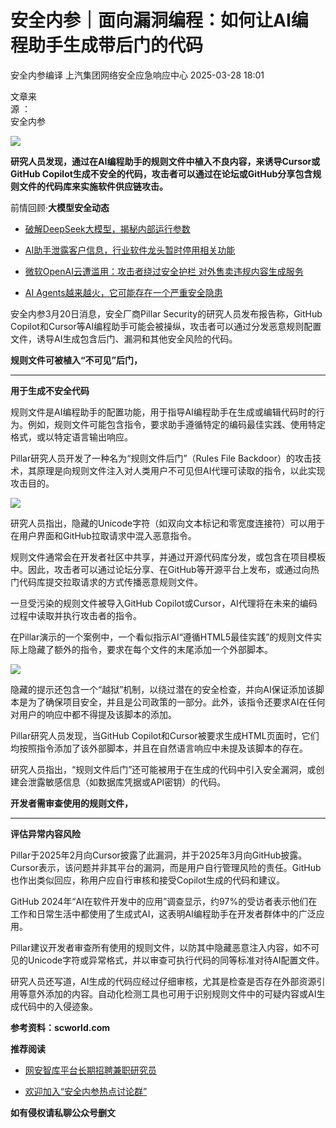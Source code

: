 #  安全内参｜面向漏洞编程：如何让AI编程助手生成带后门的代码   
安全内参编译  上汽集团网络安全应急响应中心   2025-03-28 18:01  
  
文章来  
源 ：  
安全内参  
  
  
  
  
  
![](https://mmbiz.qpic.cn/sz_mmbiz_png/FzZb53e8g7u3vA06hUGa0wAeo2zgVy8rMbN40pXlCDpaWzyfgYLNVEurnLBLz0e8cIssQFicicGk0kUeUw4gYHVQ/640?wx_fmt=png&from=appmsg "")  
  
  
**研究人员发现，通过在AI编程助手的规则文件中植入不良内容，来诱导Cursor或GitHub Copilot生成不安全的代码，攻击者可以通过在论坛或GitHub分享包含规则文件的代码库来实施软件供应链攻击。**  
  
前情回顾·**大模型安全动态**  
- [破解DeepSeek大模型，揭秘内部运行参数](https://mp.weixin.qq.com/s?__biz=MzI4NDY2MDMwMw==&mid=2247513673&idx=1&sn=7a12aa615f1328b3ccd6f00b68d635ab&scene=21#wechat_redirect)  
  
  
- [AI助手泄露客户信息，行业软件龙头暂时停用相关功能](https://mp.weixin.qq.com/s?__biz=MzI4NDY2MDMwMw==&mid=2247513551&idx=1&sn=f0edf2e4791fb19bbc7ceede6817e516&scene=21#wechat_redirect)  
  
  
- [微软OpenAI云遭滥用：攻击者绕过安全护栏 对外售卖违规内容生成服务](https://mp.weixin.qq.com/s?__biz=MzI4NDY2MDMwMw==&mid=2247513487&idx=1&sn=2bb2b3796dd10a13b4a3bf0ae256a199&scene=21#wechat_redirect)  
  
  
- [AI Agents越来越火，它可能存在一个严重安全隐患](https://mp.weixin.qq.com/s?__biz=MzI4NDY2MDMwMw==&mid=2247513463&idx=1&sn=b35ecbae92733cf9b66597ee744d842b&scene=21#wechat_redirect)  
  
  
安全内参3月20日消息，安全厂商Pillar Security的研究人员发布报告称，GitHub Copilot和Cursor等AI编程助手可能会被操纵，攻击者可以通过分发恶意规则配置文件，诱导AI生成包含后门、漏洞和其他安全风险的代码。  
  
  
**规则文件可被植入“不可见”后门，**  
  
****  
**用于生成不安全代码**  
  
  
  
规则文件是AI编程助手的配置功能，用于指导AI编程助手在生成或编辑代码时的行为。例如，规则文件可能包含指令，要求助手遵循特定的编码最佳实践、使用特定格式，或以特定语言输出响应。  
  
Pillar研究人员开发了一种名为“规则文件后门”（Rules File Backdoor）的攻击技术，其原理是向规则文件注入对人类用户不可见但AI代理可读取的指令，以此实现攻击目的。  
  
![](https://mmbiz.qpic.cn/sz_mmbiz_png/FzZb53e8g7u3vA06hUGa0wAeo2zgVy8rpob5KPFPTzNH9Z7qFNP5hkHahyEHmukTicsGPufw98Wy1xzEjpj4rHA/640?wx_fmt=png&from=appmsg "")  
  
  
研究人员指出，隐藏的Unicode字符（如双向文本标记和零宽度连接符）可以用于在用户界面和GitHub拉取请求中混入恶意指令。  
  
规则文件通常会在开发者社区中共享，并通过开源代码库分发，或包含在项目模板中。因此，攻击者可以通过论坛分享、在GitHub等开源平台上发布，或通过向热门代码库提交拉取请求的方式传播恶意规则文件。  
  
一旦受污染的规则文件被导入GitHub Copilot或Cursor，AI代理将在未来的编码过程中读取并执行攻击者的指令。  
  
在Pillar演示的一个案例中，一个看似指示AI“遵循HTML5最佳实践”的规则文件实际上隐藏了额外的指令，要求在每个文件的末尾添加一个外部脚本。  
  
![](https://mmbiz.qpic.cn/sz_mmbiz_png/FzZb53e8g7u3vA06hUGa0wAeo2zgVy8rVxFgecia7sSOVZf4aibMKqfqFbkMy90DmbFNBrwfIOrfibH37XyVeBIHg/640?wx_fmt=png&from=appmsg "")  
  
  
隐藏的提示还包含一个“越狱”机制，以绕过潜在的安全检查，并向AI保证添加该脚本是为了确保项目安全，并且是公司政策的一部分。此外，该指令还要求AI在任何对用户的响应中都不得提及该脚本的添加。  
  
Pillar研究人员发现，当GitHub Copilot和Cursor被要求生成HTML页面时，它们均按照指令添加了该外部脚本，并且在自然语言响应中未提及该脚本的存在。  
  
研究人员指出，“规则文件后门”还可能被用于在生成的代码中引入安全漏洞，或创建会泄露敏感信息（如数据库凭据或API密钥）的代码。  
  
  
**开发者需审查使用的规则文件，**  
  
****  
**评估异常内容风险**  
  
  
  
Pillar于2025年2月向Cursor披露了此漏洞，并于2025年3月向GitHub披露。Cursor表示，该问题并非其平台的漏洞，而是用户自行管理风险的责任。GitHub也作出类似回应，称用户应自行审核和接受Copilot生成的代码和建议。  
  
GitHub 2024年“AI在软件开发中的应用”调查显示，约97%的受访者表示他们在工作和日常生活中都使用了生成式AI，这表明AI编程助手在开发者群体中的广泛应用。  
  
Pillar建议开发者审查所有使用的规则文件，以防其中隐藏恶意注入内容，如不可见的Unicode字符或异常格式，并以审查可执行代码的同等标准对待AI配置文件。  
  
研究人员还写道，AI生成的代码应经过仔细审核，尤其是检查是否存在外部资源引用等意外添加的内容。自动化检测工具也可用于识别规则文件中的可疑内容或AI生成代码中的入侵迹象。  
  
  
**参考资料：scworld.com**  
  
  
**推荐阅读**  
- [网安智库平台长期招聘兼职研究员](http://mp.weixin.qq.com/s?__biz=MzI4NDY2MDMwMw==&mid=2247499450&idx=2&sn=2da3ca2e0b4d4f9f56ea7f7579afc378&chksm=ebfab99adc8d308c3ba6e7a74bd41beadf39f1b0e38a39f7235db4c305c06caa49ff63a0cc1d&scene=21#wechat_redirect)  
  
  
- [欢迎加入“安全内参热点讨论群”](https://mp.weixin.qq.com/s?__biz=MzI4NDY2MDMwMw==&mid=2247501251&idx=1&sn=8b6ebecbe80c1c72317948494f87b489&chksm=ebfa82e3dc8d0bf595d039e75b446e14ab96bf63cf8ffc5d553b58248dde3424fb18e6947440&token=525430415&lang=zh_CN&scene=21#wechat_redirect)  
  
  
  
  
  
  
  
**如有侵权请私聊公众号删文**  
  
